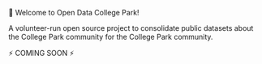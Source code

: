 👋 Welcome to Open Data College Park!

A volunteer-run open source project to consolidate public datasets about the College Park community for the College Park community.

⚡️ COMING SOON ⚡ 

<!---
opendatacp/opendatacp is a ✨ special ✨ repository because its `README.md` (this file) appears on your GitHub profile.
You can click the Preview link to take a look at your changes.
--->
